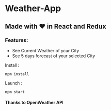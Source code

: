# Weather-App

## Made with ❤️ in React and Redux
### Features:
  - See Current Weather of your City
  - See 5 days forecast of your selected City

Install : 
```
npm install
```

Launch : 
```
npm start
```

#### Thanks to OpenWeather API
